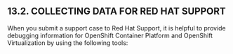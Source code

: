 ## 13.2. COLLECTING DATA FOR RED HAT SUPPORT

When you submit a support case to Red Hat Support, it is helpful to provide debugging information for OpenShift Container Platform and OpenShift Virtualization by using the following tools:

